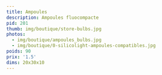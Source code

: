 ```yaml
---
title: Ampoules
description: Ampoules fluocompacte
pid: 201
thumb: img/boutique/store-bulbs.jpg
photos:
  - img/boutique/ampoules_bulbs.jpg
  - img/boutique/0-silicolight-ampoules-compatibles.jpg
poids: 90
prix: '1.5'
dims: 20x30x10
---
```



